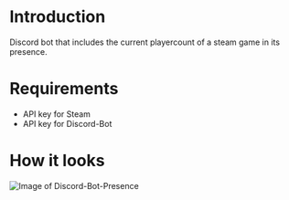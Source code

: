 # Introduction 
Discord bot that includes the current playercount of a steam game in its presence.

# Requirements
- API key for Steam
- API key for Discord-Bot

# How it looks
![Image of Discord-Bot-Presence](https://github.com/atomy/discord-bot/blob/master/doc/screenshot.png)
